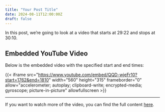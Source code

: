 ```yaml
---
title: "Your Post Title"
date: 2024-08-11T12:00:00Z
draft: false
---
```


In this post, we’re going to look at a video that starts at 29:22 and stops at 30:10.

## Embedded YouTube Video

Below is the embedded video with the specified start and end times:

{{< iframe src="https://www.youtube.com/embed/QQD-wjeFr10?start=1762&end=1810" width="560" height="315" frameborder="0" allow="accelerometer; autoplay; clipboard-write; encrypted-media; gyroscope; picture-in-picture" allowfullscreen >}}

---

If you want to watch more of the video, you can find the full content [here](https://www.youtube.com/watch?v=QQD-wjeFr10).

